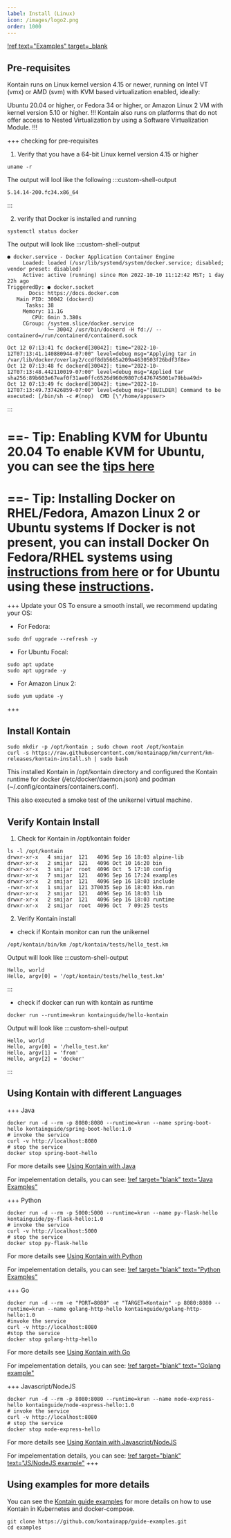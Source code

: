 ```yaml
---
label: Install (Linux)
icon: /images/logo2.png
order: 1000
---
```


[!ref text="Examples" target=_blank](https://github.com/kontainapp/guide-examples/)
## Pre-requisites
Kontain runs on Linux kernel version 4.15 or newer, running on Intel VT (vmx) or AMD (svm) with KVM based virtualization enabled, ideally:

Ubuntu 20.04 or higher, or
Fedora 34 or higher, or
Amazon Linux 2 VM with kernel version 5.10 or higher.
!!!
Kontain also runs on platforms that do not offer access to Nested Virtualization by using a Software Virtualization Module.
!!!


+++ checking for pre-requisites
1. Verify that you have a 64-bit Linux kernel version 4.15 or higher
```shell
uname -r
```

The output will lool like the following 
:::custom-shell-output
```
5.14.14-200.fc34.x86_64
```
:::

2. verify that Docker is installed and running 
```shell
systemctl status docker
```
The output will look like 
:::custom-shell-output
```
● docker.service - Docker Application Container Engine
     Loaded: loaded (/usr/lib/systemd/system/docker.service; disabled; vendor preset: disabled)
     Active: active (running) since Mon 2022-10-10 11:12:42 MST; 1 day 22h ago
TriggeredBy: ● docker.socket
       Docs: https://docs.docker.com
   Main PID: 30042 (dockerd)
      Tasks: 38
     Memory: 11.1G
        CPU: 6min 3.380s
     CGroup: /system.slice/docker.service
             └─ 30042 /usr/bin/dockerd -H fd:// --containerd=/run/containerd/containerd.sock

Oct 12 07:13:41 fc dockerd[30042]: time="2022-10-12T07:13:41.140880944-07:00" level=debug msg="Applying tar in /var/lib/docker/overlay2/ccdf8db5665a209a4630503f26bdf3f8e>
Oct 12 07:13:48 fc dockerd[30042]: time="2022-10-12T07:13:48.442110019-07:00" level=debug msg="Applied tar sha256:89b603e67eaf0f31ae0ffc6526d960d9807c6476745001e79bba49d>
Oct 12 07:13:49 fc dockerd[30042]: time="2022-10-12T07:13:49.737426859-07:00" level=debug msg="[BUILDER] Command to be executed: [/bin/sh -c #(nop)  CMD [\"/home/appuser>
```
:::

==- Tip: Enabling KVM for Ubuntu 20.04
To enable KVM for Ubuntu, you can see the [tips here](https://linuxize.com/post/how-to-install-kvm-on-ubuntu-20-04/)
===
==- Tip: Installing Docker on RHEL/Fedora, Amazon Linux 2 or Ubuntu systems
If Docker is not present, you can install Docker On Fedora/RHEL systems using [instructions from here](https://developer.fedoraproject.org/tools/docker/docker-installation.html) or for Ubuntu using these [instructions](https://docs.docker.com/engine/install/ubuntu/).
===

+++ Update your OS
To ensure a smooth install, we recommend updating your OS:
- For Fedora:
```shell
sudo dnf upgrade --refresh -y
```
- For Ubuntu Focal:
```shell
sudo apt update
sudo apt upgrade -y
```
- For Amazon Linux 2:
```shell
sudo yum update -y
```

+++

## Install Kontain
```shell
sudo mkdir -p /opt/kontain ; sudo chown root /opt/kontain
curl -s https://raw.githubusercontent.com/kontainapp/km/current/km-releases/kontain-install.sh | sudo bash
```

This installed Kontain in /opt/kontain directory and configured the Kontain runtime for docker (/etc/docker/daemon.json) and podman (~/.config/containers/containers.conf). 

This also executed a smoke test of the unikernel virtual machine.

## Verify Kontain Install
1. Check for Kontain in /opt/kontain folder
```shell
ls -l /opt/kontain
drwxr-xr-x   4 smijar  121   4096 Sep 16 18:03 alpine-lib
drwxr-xr-x   2 smijar  121   4096 Oct 10 16:20 bin
drwxr-xr-x   3 smijar  root  4096 Oct  5 17:10 config
drwxr-xr-x   7 smijar  121   4096 Sep 16 17:24 examples
drwxr-xr-x   2 smijar  121   4096 Sep 16 18:03 include
-rwxr-xr-x   1 smijar  121 370035 Sep 16 18:03 kkm.run
drwxr-xr-x   2 smijar  121   4096 Sep 16 18:03 lib
drwxr-xr-x   2 smijar  121   4096 Sep 16 18:03 runtime
drwxr-xr-x   2 smijar  root  4096 Oct  7 09:25 tests
```

2. Verify Kontain install
- check if Kontain monitor can run the unikernel
```shell
/opt/kontain/bin/km /opt/kontain/tests/hello_test.km
```
Output will look like 
:::custom-shell-output
```
Hello, world
Hello, argv[0] = '/opt/kontain/tests/hello_test.km'
```
:::

- check if docker can run with kontain as runtime
```shell
docker run --runtime=krun kontainguide/hello-kontain
```
Output will look like 
:::custom-shell-output
```
Hello, world
Hello, argv[0] = '/hello_test.km'
Hello, argv[1] = 'from'
Hello, argv[2] = 'docker'
```
:::
## Using Kontain with different Languages
+++ Java
```shell
docker run -d --rm -p 8080:8080 --runtime=krun --name spring-boot-hello kontainguide/spring-boot-hello:1.0
# invoke the service
curl -v http://localhost:8080
# stop the service
docker stop spring-boot-hello
```

For more details see [Using Kontain with Java](/getting_started/java)

For impelementation details, you can see:
[!ref target="blank" text="Java Examples"](https://github.com/kontainapp/guide-examples/tree/master/examples/java)

+++ Python
```shell
docker run -d --rm -p 5000:5000 --runtime=krun --name py-flask-hello kontainguide/py-flask-hello:1.0
# invoke the service
curl -v http://localhost:5000
# stop the service
docker stop py-flask-hello
```

For more details see [Using Kontain with Python](/getting_started/python)

For impelementation details, you can see:
[!ref target="blank" text="Python Examples"](https://github.com/kontainapp/guide-examples/tree/master/examples/python)

+++ Go
```shell
docker run -d --rm -e "PORT=8080" -e "TARGET=Kontain" -p 8080:8080 --runtime=krun --name golang-http-hello kontainguide/golang-http-hello:1.0
#invoke the service
curl -v http://localhost:8080
#stop the service
docker stop golang-http-hello
```

For more details see [Using Kontain with Go](/getting_started/golang)

For impelementation details, you can see:
[!ref target="blank" text="Golang example"](https://github.com/kontainapp/guide-examples/tree/master/examples/go/golang-http-hello)

+++ Javascript/NodeJS
```shell
docker run -d --rm -p 8080:8080 --runtime=krun --name node-express-hello kontainguide/node-express-hello:1.0
# invoke the service
curl -v http://localhost:8080
# stop the service
docker stop node-express-hello
```

For more details see [Using Kontain with Javascript/NodeJS](/getting_started/javascript)

For impelementation details, you can see:
[!ref target="blank" text="JS/NodeJS example"](https://github.com/kontainapp/guide-examples/tree/master/examples/js/node-express-hello)
+++

## Using examples for more details
You can see the [Kontain guide examples](https://github.com/kontainapp/guide-examples) for more details on how to use Kontain in Kubernetes and docker-compose.

```shell
git clone https://github.com/kontainapp/guide-examples.git
cd examples
````
